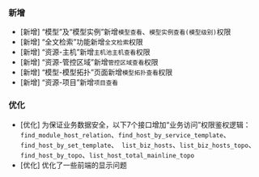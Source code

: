### 新增

-  [新增] “模型”及“模型实例”新增`模型查看`、`模型实例查看(模型级别)`权限
-  [新增] “全文检索”功能新增`全文检索`权限
-  [新增] “资源-主机”新增`主机池主机查看`权限
-  [新增] “资源-管控区域”新增`管控区域查看`权限
-  [新增] “模型-模型拓扑”页面新增`模型拓扑查看`权限
-  [新增] “资源-项目”新增`项目查看`

### 优化

- [优化] 为保证业务数据安全，以下7个接口增加“业务访问”权限鉴权逻辑：`find_module_host_relation`、`find_host_by_service_template`、`find_host_by_set_template`、` list_biz_hosts`、`list_biz_hosts_topo`、`find_host_by_topo`、`list_host_total_mainline_topo`
- [优化] 优化了一些前端的显示问题
